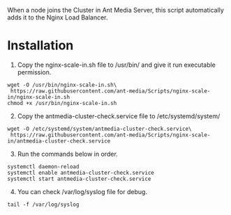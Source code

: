 
 
When a node joins the Cluster in Ant Media Server, this script automatically adds it to the Nginx Load Balancer.

# Installation

1. Copy the nginx-scale-in.sh file to /usr/bin/ and give it run executable permission.

```
wget -O /usr/bin/nginx-scale-in.sh\ 
 https://raw.githubusercontent.com/ant-media/Scripts/nginx-scale-in/nginx-scale-in.sh
chmod +x /usr/bin/nginx-scale-in.sh
```
2. Copy the antmedia-cluster-check.service file to /etc/systemd/system/ 

```
wget -O /etc/systemd/system/antmedia-cluster-check.service\
 https://raw.githubusercontent.com/ant-media/Scripts/nginx-scale-in/antmedia-cluster-check.service

```

3. Run the commands below in order.

```
systemctl daemon-reload
systemctl enable antmedia-cluster-check.service
systemctl start antmedia-cluster-check.service
```
4. You can check /var/log/syslog file for debug.

```
tail -f /var/log/syslog
```
